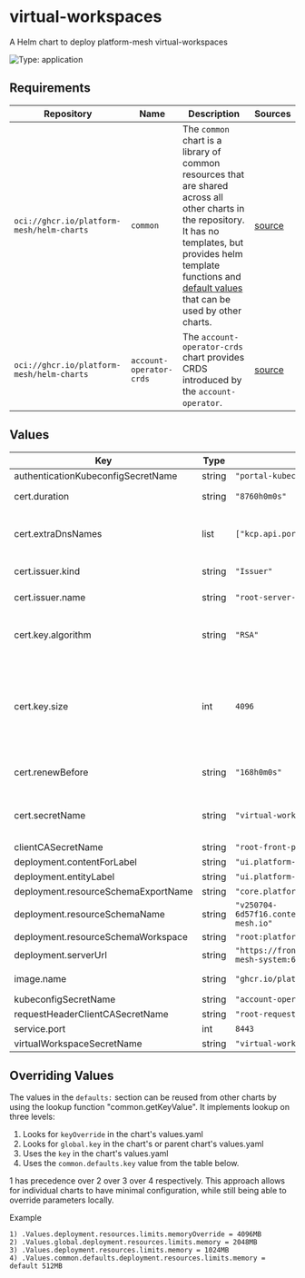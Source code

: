 # virtual-workspaces

A Helm chart to deploy platform-mesh virtual-workspaces

![Type: application](https://img.shields.io/badge/Type-application-informational?style=flat-square)

## Requirements

| Repository | Name | Description | Sources |
|------------|------|-------------|---------|
| `oci://ghcr.io/platform-mesh/helm-charts` | `common` | The `common` chart is a library of common resources that are shared across all other charts in the repository. It has no templates, but provides helm template functions and [default values](https://github.com/platform-mesh/helm-charts/blob/main/charts/common/values.yaml) that can be used by other charts. |[source](https://github.com/platform-mesh/helm-charts/tree/main/charts/common)|
| `oci://ghcr.io/platform-mesh/helm-charts` | `account-operator-crds` | The `account-operator-crds` chart provides CRDS introduced by the `account-operator`. |[source](https://github.com/platform-mesh/helm-charts/tree/main/charts/account-operator-crds)|
## Values
| Key | Type | Default | Description |
|-----|------|---------|-------------|
| authenticationKubeconfigSecretName | string | `"portal-kubeconfig"` |  |
| cert.duration | string | `"8760h0m0s"` | Certificate duration |
| cert.extraDnsNames | list | `["kcp.api.portal.dev.local"]` | Extra DNS names for the certificate |
| cert.issuer.kind | string | `"Issuer"` | Issuer reference |
| cert.issuer.name | string | `"root-server-ca"` | Issuer name |
| cert.key.algorithm | string | `"RSA"` | Key algorithm (e.g. RSA or ECDSA) |
| cert.key.size | int | `4096` | Key size (e.g. 2048, 3072, 4096 for RSA or 256, 384, 521 for ECDSA) |
| cert.renewBefore | string | `"168h0m0s"` | Certificate renew before |
| cert.secretName | string | `"virtual-workspaces-cert"` | Secret name to store the certificate |
| clientCASecretName | string | `"root-front-proxy-client-ca"` |  |
| deployment.contentForLabel | string | `"ui.platform-mesh.io/content-for"` |  |
| deployment.entityLabel | string | `"ui.platform-mesh.io/entity"` |  |
| deployment.resourceSchemaExportName | string | `"core.platform-mesh.io"` |  |
| deployment.resourceSchemaName | string | `"v250704-6d57f16.contentconfigurations.ui.platform-mesh.io"` |  |
| deployment.resourceSchemaWorkspace | string | `"root:platform-mesh-system"` |  |
| deployment.serverUrl | string | `"https://frontproxy-front-proxy.platform-mesh-system:6443"` |  |
| image.name | string | `"ghcr.io/platform-mesh/virtual-workspaces"` | The image repository |
| kubeconfigSecretName | string | `"account-operator-kubeconfig"` |  |
| requestHeaderClientCASecretName | string | `"root-requestheader-client-ca"` |  |
| service.port | int | `8443` |  |
| virtualWorkspaceSecretName | string | `"virtual-workspaces-cert"` |  |

## Overriding Values

The values in the `defaults:` section can be reused from other charts by using the lookup function "common.getKeyValue". It implements lookup on three levels:

1. Looks for `keyOverride` in the chart's values.yaml
2. Looks for `global.key` in the chart's or parent chart's values.yaml
3. Uses the `key` in the chart's values.yaml
4. Uses the `common.defaults.key` value from the table below.

1 has precedence over 2 over 3 over 4 respectively. This approach allows for individual charts to have minimal configuration, while still being able to override parameters locally.

Example
```
1) .Values.deployment.resources.limits.memoryOverride = 4096MB
2) .Values.global.deployment.resources.limits.memory = 2048MB
3) .Values.deployment.resources.limits.memory = 1024MB
4) .Values.common.defaults.deployment.resources.limits.memory = default 512MB
```
